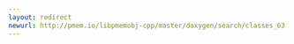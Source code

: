 ```yaml
---
layout: redirect
newurl: http://pmem.io/libpmemobj-cpp/master/doxygen/search/classes_63.html
---
```

